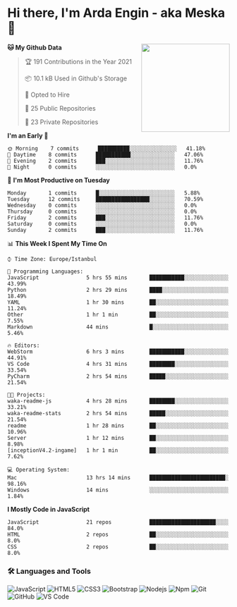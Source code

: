 # Hi there, I'm Arda Engin - aka Meska 👋

<img align='right' src='https://user-images.githubusercontent.com/5713670/87202985-820dcb80-c2b6-11ea-9f56-7ec461c497c3.gif' width='200"'>

<!--START_SECTION:waka-->
**🐱 My Github Data** 

> 🏆 191 Contributions in the Year 2021
 > 
> 📦 10.1 kB Used in Github's Storage 
 > 
> 💼 Opted to Hire
 > 
> 📜 25 Public Repositories 
 > 
> 🔑 23 Private Repositories  
 > 
**I'm an Early 🐤** 

```text
🌞 Morning    7 commits      ██████████░░░░░░░░░░░░░░░   41.18% 
🌆 Daytime    8 commits      ███████████░░░░░░░░░░░░░░   47.06% 
🌃 Evening    2 commits      ███░░░░░░░░░░░░░░░░░░░░░░   11.76% 
🌙 Night      0 commits      ░░░░░░░░░░░░░░░░░░░░░░░░░   0.0%

```
📅 **I'm Most Productive on Tuesday** 

```text
Monday       1 commits      █░░░░░░░░░░░░░░░░░░░░░░░░   5.88% 
Tuesday      12 commits     █████████████████░░░░░░░░   70.59% 
Wednesday    0 commits      ░░░░░░░░░░░░░░░░░░░░░░░░░   0.0% 
Thursday     0 commits      ░░░░░░░░░░░░░░░░░░░░░░░░░   0.0% 
Friday       2 commits      ███░░░░░░░░░░░░░░░░░░░░░░   11.76% 
Saturday     0 commits      ░░░░░░░░░░░░░░░░░░░░░░░░░   0.0% 
Sunday       2 commits      ███░░░░░░░░░░░░░░░░░░░░░░   11.76%

```


📊 **This Week I Spent My Time On** 

```text
⌚︎ Time Zone: Europe/Istanbul

💬 Programming Languages: 
JavaScript               5 hrs 55 mins       ███████████░░░░░░░░░░░░░░   43.99% 
Python                   2 hrs 29 mins       ████░░░░░░░░░░░░░░░░░░░░░   18.49% 
YAML                     1 hr 30 mins        ██░░░░░░░░░░░░░░░░░░░░░░░   11.24% 
Other                    1 hr 1 min          ██░░░░░░░░░░░░░░░░░░░░░░░   7.55% 
Markdown                 44 mins             █░░░░░░░░░░░░░░░░░░░░░░░░   5.46%

🔥 Editors: 
WebStorm                 6 hrs 3 mins        ███████████░░░░░░░░░░░░░░   44.91% 
VS Code                  4 hrs 31 mins       ████████░░░░░░░░░░░░░░░░░   33.54% 
PyCharm                  2 hrs 54 mins       █████░░░░░░░░░░░░░░░░░░░░   21.54%

🐱‍💻 Projects: 
waka-readme-js           4 hrs 28 mins       ████████░░░░░░░░░░░░░░░░░   33.21% 
waka-readme-stats        2 hrs 54 mins       █████░░░░░░░░░░░░░░░░░░░░   21.54% 
readme                   1 hr 28 mins        ██░░░░░░░░░░░░░░░░░░░░░░░   10.96% 
Server                   1 hr 12 mins        ██░░░░░░░░░░░░░░░░░░░░░░░   8.98% 
[inceptionV4.2-ingame]   1 hr 1 min          ██░░░░░░░░░░░░░░░░░░░░░░░   7.62%

💻 Operating System: 
Mac                      13 hrs 14 mins      ████████████████████████░   98.16% 
Windows                  14 mins             ░░░░░░░░░░░░░░░░░░░░░░░░░   1.84%

```

**I Mostly Code in JavaScript** 

```text
JavaScript               21 repos            █████████████████████░░░░   84.0% 
HTML                     2 repos             ██░░░░░░░░░░░░░░░░░░░░░░░   8.0% 
CSS                      2 repos             ██░░░░░░░░░░░░░░░░░░░░░░░   8.0%

```



<!--END_SECTION:waka-->


### 🛠 Languages and Tools
![JavaScript](https://img.shields.io/badge/-JavaScript-%23F7DF1C?style=flat-square&logo=javascript&logoColor=000000&color=%23FFCE5A)
![HTML5](https://img.shields.io/badge/-HTML5-%23E44D27?style=flat-square&logo=html5&logoColor=ffffff)
![CSS3](https://img.shields.io/badge/-CSS3-%231572B6?style=flat-square&logo=css3)
![Bootstrap](https://img.shields.io/badge/-Bootstrap-563D7C?style=flat-square&logo=Bootstrap)
![Nodejs](https://img.shields.io/badge/-Nodejs-339933?style=flat-square&logo=Node.js&logoColor=ffffff)
![Npm](https://img.shields.io/badge/-npm-CB3837?style=flat-square&logo=npm)
![Git](https://img.shields.io/badge/-Git-%23F05032?style=flat-square&logo=git&logoColor=%23ffffff)
![GitHub](https://img.shields.io/badge/-GitHub-181717?style=flat-square&logo=github)
![VS Code](http://img.shields.io/badge/-VS%20Code-007ACC?style=flat-square&logo=visual-studio-code&logoColor=ffffff)
